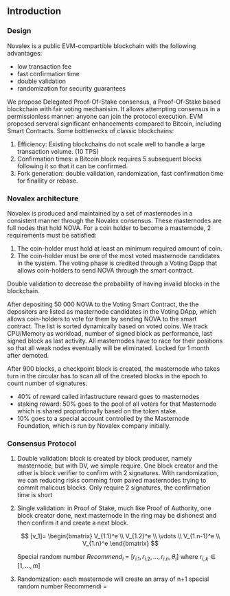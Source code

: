 ## Introduction

### Design

Novalex is a public EVM-compartible blockchain with the following advantages:

- low transaction fee
- fast confirmation time
- double validation
- randomization for security guarantees

We propose Delegated Proof-Of-Stake consensus, a Proof-Of-Stake based blockchain with fair voting mechanisim.
It allows attempting consensus in a permissionless manner: anyone can join the protocol execution. EVM proposed serveral significant enhancements compared to Bitcoin, including Smart Contracts.
Some bottlenecks of classic blockchains:

1. Efficiency: Existing blockchains do not scale well to handle a large transaction volume. (10 TPS)
2. Confirmation times: a Bitcoin block requires 5 subsequent blocks following it so that it can be confirmed.
3. Fork generation: double validation, randomization, fast confirmation time for finallity or rebase.

### Novalex architecture

Novalex is produced and maintained by a set of masternodes in a consistent manner through the Novalex consensus. These masternodes are full nodes that hold NOVA. For a coin holder to become a masternode, 2 requirements must be satisfied:

1. The coin-holder must hold at least an minimum required amount of coin.
2. The coin-holder must be one of the most voted masternode candidates in the system. The voting phase is credited through a Voting Dapp that allows coin-holders to send NOVA through the smart contract.

Double validation to decrease the probability of having invalid blocks in the blockchain.

After depositing 50 000 NOVA to the Voting Smart Contract, the the depositors are listed as masternode candidates in the Voting DApp, which allows coin-holders to vote for them by sending NOVA to the smart contract.
The list is sorted dynamically based on voted coins. We track CPU/Memory as workload, number of signed block as performance, last signed block as last activity. All masternodes have to race for their positions so that all weak nodes eventually will be eliminated.
Locked for 1 month after demoted.

After 900 blocks, a checkpoint block is created, the masternode who takes turn in the circular has to scan all of the created blocks in the epoch to count number of signatures.

- 40% of reward called infastructure reward goes to masternodes
- staking reward: 50% goes to the pool of all voters for that Masternode which is shared proportionally based on the token stake.
- 10% goes to a special account controlled by the Masternode Foundation, which is run by Novalex company initially.

### Consensus Protocol

1. Double validation: block is created by block producer, namely masternode, but with DV, we simple require. One block creator and the other is block verifier to confirm with 2 signatures. With randomization, we can reducing risks comming from paired masternodes trying to commit malicous blocks. Only require 2 signatures, the confirmation time is short
2. Single validation: in Proof of Stake, much like Proof of Authority, one block creator done, next masternode in the ring may be dishonest and then confirm it and create a next block.

   $$
   [v_1]=
   \begin{bmatrix}
   V_{1.1}^e \\
   V_{1.2}^e \\
   \vdots \\
   V_{1.n-1}^e \\
   V_{1.n}^e
   \end{bmatrix}
   $$

   Special random number $Recommend_i$ = $[r_{i.1},r_{i.2},...,r_{i.n},\theta_{i}]$ where $r_{i,k} \in [1,...,m]$

3. Randomization: each masternode will create an array of n+1 special random number Recommendi =
